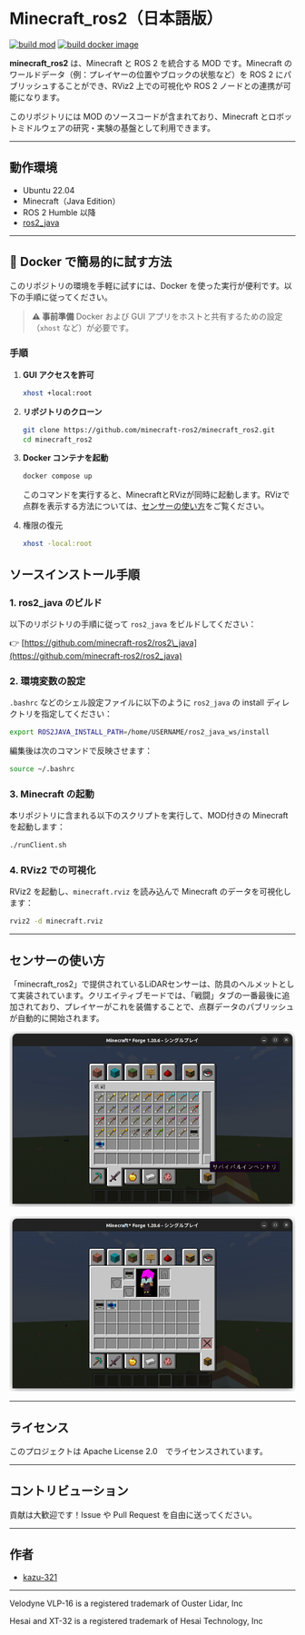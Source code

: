 # Minecraft\_ros2（日本語版）
[![build mod](https://github.com/minecraft-ros2/minecraft_ros2/actions/workflows/build_test.yaml/badge.svg)](https://github.com/minecraft-ros2/minecraft_ros2/actions/workflows/build_test.yaml)
[![build docker image](https://github.com/minecraft-ros2/minecraft_ros2/actions/workflows/docker_build_main.yaml/badge.svg)](https://github.com/minecraft-ros2/minecraft_ros2/actions/workflows/docker_build_main.yaml)

**minecraft_ros2** は、Minecraft と ROS 2 を統合する MOD です。Minecraft のワールドデータ（例：プレイヤーの位置やブロックの状態など）を ROS 2 にパブリッシュすることができ、RViz2 上での可視化や ROS 2 ノードとの連携が可能になります。

このリポジトリには MOD のソースコードが含まれており、Minecraft とロボットミドルウェアの研究・実験の基盤として利用できます。

---

## 動作環境

* Ubuntu 22.04
* Minecraft（Java Edition）
* ROS 2 Humble 以降
* [ros2\_java](https://github.com/minecraft-ros2/ros2_java)

---

## 🐳 Docker で簡易的に試す方法

このリポジトリの環境を手軽に試すには、Docker を使った実行が便利です。以下の手順に従ってください。
> **⚠️ 事前準備**
> Docker および GUI アプリをホストと共有するための設定（`xhost` など）が必要です。

### 手順

1. **GUI アクセスを許可**

   ```bash
   xhost +local:root
   ```
2. **リポジトリのクローン**

   ```bash
   git clone https://github.com/minecraft-ros2/minecraft_ros2.git
   cd minecraft_ros2
   ```

3. **Docker コンテナを起動**

   ```bash
   docker compose up
   ```

   このコマンドを実行すると、MinecraftとRVizが同時に起動します。RVizで点群を表示する方法については、[センサーの使い方](#センサーの使い方)をご覧ください。

4. 権限の復元
   ```bash
   xhost -local:root
   ```

## ソースインストール手順

### 1. ros2\_java のビルド

以下のリポジトリの手順に従って `ros2_java` をビルドしてください：

👉 [https://github.com/minecraft-ros2/ros2\_java](https://github.com/minecraft-ros2/ros2_java)

### 2. 環境変数の設定

`.bashrc` などのシェル設定ファイルに以下のように `ros2_java` の install ディレクトリを指定してください：

```bash
export ROS2JAVA_INSTALL_PATH=/home/USERNAME/ros2_java_ws/install
```

編集後は次のコマンドで反映させます：

```bash
source ~/.bashrc
```

### 3. Minecraft の起動

本リポジトリに含まれる以下のスクリプトを実行して、MOD付きの Minecraft を起動します：

```bash
./runClient.sh
```

### 4. RViz2 での可視化

RViz2 を起動し、`minecraft.rviz` を読み込んで Minecraft のデータを可視化します：

```bash
rviz2 -d minecraft.rviz
```

---

## センサーの使い方

「minecraft\_ros2」で提供されているLiDARセンサーは、防具のヘルメットとして実装されています。クリエイティブモードでは、「戦闘」タブの一番最後に追加されており、プレイヤーがこれを装備することで、点群データのパブリッシュが自動的に開始されます。

![lidar_2](/images/lidar_2.png)

![lidar_1](/images/lidar_1.png)

---

## ライセンス

このプロジェクトは Apache License 2.0　でライセンスされています。

---

## コントリビューション

貢献は大歓迎です！Issue や Pull Request を自由に送ってください。

---

## 作者

* [kazu-321](https://github.com/kazu-321)

---

Velodyne VLP-16 is a registered trademark of Ouster Lidar, Inc

Hesai and XT-32 is a registered trademark of Hesai Technology, Inc
